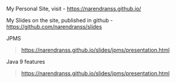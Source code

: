 My Personal Site, visit - https://narendranss.github.io/ 

My Slides on the site, published in github - https://github.com/narendranss/slides

JPMS
> https://narendranss.github.io/slides/jpms/presentation.html

Java 9 features
> https://narendranss.github.io/slides/jpms/presentation.html
